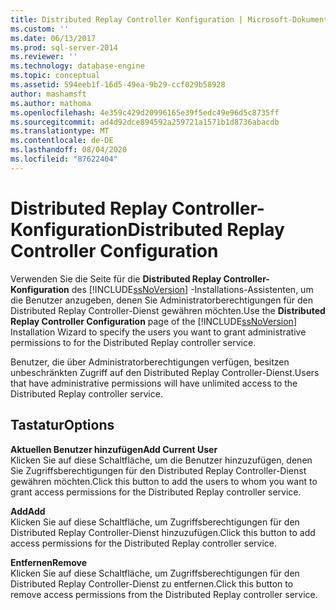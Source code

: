 ```yaml
---
title: Distributed Replay Controller Konfiguration | Microsoft-Dokumentation
ms.custom: ''
ms.date: 06/13/2017
ms.prod: sql-server-2014
ms.reviewer: ''
ms.technology: database-engine
ms.topic: conceptual
ms.assetid: 594eeb1f-16d5-49ea-9b29-ccf029b58928
author: mashamsft
ms.author: mathoma
ms.openlocfilehash: 4e359c429d20996165e39f5edc49e96d5c8735ff
ms.sourcegitcommit: ad4d92dce894592a259721a1571b1d8736abacdb
ms.translationtype: MT
ms.contentlocale: de-DE
ms.lasthandoff: 08/04/2020
ms.locfileid: "87622404"
---
```

# <a name="distributed-replay-controller-configuration"></a><span data-ttu-id="12803-102">Distributed Replay Controller-Konfiguration</span><span class="sxs-lookup"><span data-stu-id="12803-102">Distributed Replay Controller Configuration</span></span>
  <span data-ttu-id="12803-103">Verwenden Sie die Seite für die **Distributed Replay Controller-Konfiguration** des [!INCLUDE[ssNoVersion](../../includes/ssnoversion-md.md)] -Installations-Assistenten, um die Benutzer anzugeben, denen Sie Administratorberechtigungen für den Distributed Replay Controller-Dienst gewähren möchten.</span><span class="sxs-lookup"><span data-stu-id="12803-103">Use the **Distributed Replay Controller Configuration** page of the [!INCLUDE[ssNoVersion](../../includes/ssnoversion-md.md)] Installation Wizard to specify the users you want to grant administrative permissions to for the Distributed Replay controller service.</span></span>  
  
 <span data-ttu-id="12803-104">Benutzer, die über Administratorberechtigungen verfügen, besitzen unbeschränkten Zugriff auf den Distributed Replay Controller-Dienst.</span><span class="sxs-lookup"><span data-stu-id="12803-104">Users that have administrative permissions will have unlimited access to the Distributed Replay controller service.</span></span>  
  
## <a name="options"></a><span data-ttu-id="12803-105">Tastatur</span><span class="sxs-lookup"><span data-stu-id="12803-105">Options</span></span>  
 <span data-ttu-id="12803-106">**Aktuellen Benutzer hinzufügen**</span><span class="sxs-lookup"><span data-stu-id="12803-106">**Add Current User**</span></span>  
 <span data-ttu-id="12803-107">Klicken Sie auf diese Schaltfläche, um die Benutzer hinzuzufügen, denen Sie Zugriffsberechtigungen für den Distributed Replay Controller-Dienst gewähren möchten.</span><span class="sxs-lookup"><span data-stu-id="12803-107">Click this button to add the users to whom you want to grant access permissions for the Distributed Replay controller service.</span></span>  
  
 <span data-ttu-id="12803-108">**Add**</span><span class="sxs-lookup"><span data-stu-id="12803-108">**Add**</span></span>  
 <span data-ttu-id="12803-109">Klicken Sie auf diese Schaltfläche, um Zugriffsberechtigungen für den Distributed Replay Controller-Dienst hinzuzufügen.</span><span class="sxs-lookup"><span data-stu-id="12803-109">Click this button to add access permissions for the Distributed Replay controller service.</span></span>  
  
 <span data-ttu-id="12803-110">**Entfernen**</span><span class="sxs-lookup"><span data-stu-id="12803-110">**Remove**</span></span>  
 <span data-ttu-id="12803-111">Klicken Sie auf diese Schaltfläche, um Zugriffsberechtigungen für den Distributed Replay Controller-Dienst zu entfernen.</span><span class="sxs-lookup"><span data-stu-id="12803-111">Click this button to remove access permissions from the Distributed Replay controller service.</span></span>  
  
  
